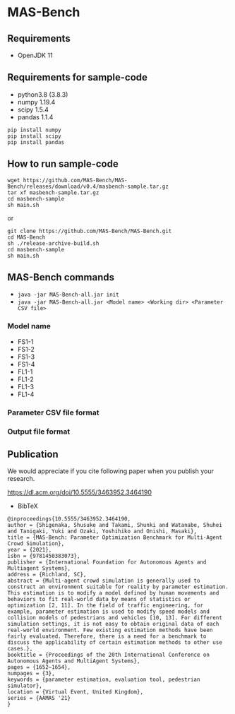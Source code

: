 # MAS-Bench

## Requirements
- OpenJDK 11

## Requirements for sample-code
- python3.8 (3.8.3)
- numpy 1.19.4
- scipy 1.5.4
- pandas 1.1.4

```
pip install numpy
pip install scipy
pip install pandas
```

## How to run sample-code
```
wget https://github.com/MAS-Bench/MAS-Bench/releases/download/v0.4/masbench-sample.tar.gz
tar xf masbench-sample.tar.gz
cd masbench-sample
sh main.sh
```
or
```
git clone https://github.com/MAS-Bench/MAS-Bench.git
cd MAS-Bench
sh ./release-archive-build.sh
cd masbench-sample
sh main.sh
```

## MAS-Bench commands
- `java -jar MAS-Bench-all.jar init`
- `java -jar MAS-Bench-all.jar <Model name> <Working dir> <Parameter CSV file>`

### Model name
- FS1-1
- FS1-2
- FS1-3
- FS1-4
- FL1-1
- FL1-2
- FL1-3
- FL1-4

### Parameter CSV file format

### Output file format

## Publication
We would appreciate if you cite following paper when you publish your research.

https://dl.acm.org/doi/10.5555/3463952.3464190
- BibTeX
```
@inproceedings{10.5555/3463952.3464190,
author = {Shigenaka, Shusuke and Takami, Shunki and Watanabe, Shuhei and Tanigaki, Yuki and Ozaki, Yoshihiko and Onishi, Masaki},
title = {MAS-Bench: Parameter Optimization Benchmark for Multi-Agent Crowd Simulation},
year = {2021},
isbn = {9781450383073},
publisher = {International Foundation for Autonomous Agents and Multiagent Systems},
address = {Richland, SC},
abstract = {Multi-agent crowd simulation is generally used to construct an environment suitable for reality by parameter estimation. This estimation is to modify a model defined by human movements and behaviors to fit real-world data by means of statistics or optimization [2, 11]. In the field of traffic engineering, for example, parameter estimation is used to modify speed models and collision models of pedestrians and vehicles [10, 13]. For different simulation settings, it is not easy to obtain original data of each real-world environment. Few existing estimation methods have been fairly evaluated. Therefore, there is a need for a benchmark to discuss the applicability of certain estimation methods to other use cases.},
booktitle = {Proceedings of the 20th International Conference on Autonomous Agents and MultiAgent Systems},
pages = {1652–1654},
numpages = {3},
keywords = {parameter estimation, evaluation tool, pedestrian simulator},
location = {Virtual Event, United Kingdom},
series = {AAMAS '21}
}
```
